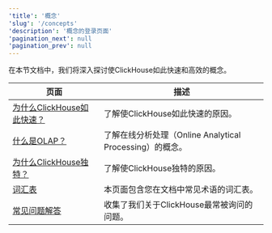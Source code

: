 ```yaml
---
'title': '概念'
'slug': '/concepts'
'description': '概念的登录页面'
'pagination_next': null
'pagination_prev': null
---
```


在本节文档中，我们将深入探讨使ClickHouse如此快速和高效的概念。

| 页面                                                               | 描述                                                                                   |
|-------------------------------------------------------------------|----------------------------------------------------------------------------------------|
| [为什么ClickHouse如此快速？](./why-clickhouse-is-so-fast.md)       | 了解使ClickHouse如此快速的原因。                                                      |
| [什么是OLAP？](./olap.md)                                         | 了解在线分析处理（Online Analytical Processing）的概念。                               |
| [为什么ClickHouse独特？](../about-us/distinctive-features.md)     | 了解使ClickHouse独特的原因。                                                          |
| [词汇表](./glossary.md)                                          | 本页面包含您在文档中常见术语的词汇表。                                               |
| [常见问题解答](../faq/index.md)                                   | 收集了我们关于ClickHouse最常被询问的问题。                                         |
